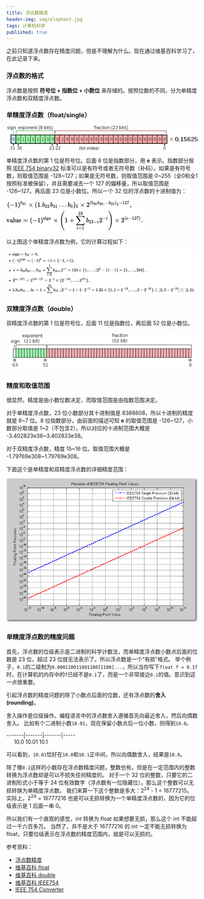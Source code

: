 ```yaml
---
title: 浮点数精度
header-img: img/elephant.jpg
tags: 计算机科学
published: true
---
```


之前只知道浮点数存在精度问题，但是不理解为什么。现在通过维基百科学习了，在此记录下来。

### 浮点数的格式

浮点数是按照 **符号位 + 指数位 + 小数位** 来存储的。按照位数的不同，分为单精度浮点数和双精度浮点数。

### 单精度浮点数（float/single）

![single](/post_img/float-precision/float.png)

单精度浮点数的第 1 位是符号位。后面 8 位是指数部分，用 **e** 表示。指数部分按照 [IEEE 754 binary32](https://en.wikipedia.org/wiki/IEEE_floating_point#IEEE_754-2008) 标准可以是有符号或者无符号数（补码）。如果是有符号数，则取值范围是 -128~127；如果是无符号数，则取值范围是 0~255（全0和全1按照标准被保留），并且需要减去一个 127 的偏移量，所以取值范围是 -126~127。再后面 23 位是小数位。所以一个 32 位的浮点数的十进制值为：

![float value](/post_img/float-precision/float-val.png)
![float value2](/post_img/float-precision/float-val2.png)

以上图这个单精度浮点数为例，它的计算过程如下：

![float value3](/post_img/float-precision/float-val3.jpg)

### 双精度浮点数（double）

双精度浮点数的第 1 位是符号位，后面 11 位是指数位，再后面 52 位是小数位。

![double](/post_img/float-precision/double.png)

### 精度和取值范围

很显然，精度是由小数位数决定，而取值范围是由指数范围决定。

对于单精度浮点数，23 位小数部分其十进制值是 8388608，所以十进制的精度就是 6~7 位。8 位指数部分，由前面的描述可知 **e** 的取值范围是 -126~127，小数部分取值是 1~2（不包含2），所以对应的十进制范围大概是 -3.402823e38~3.402823e38。

对于双精度浮点数，精度 15~16 位。取值范围大概是 -1.79769e308~1.79769e308。

下面这个是单精度和双精度浮点数的详细精度范围：

![IEEE754](/post_img/float-precision/IEEE754.png)

### 单精度浮点数的精度问题

首先，浮点数的位级表示是二进制的科学计数法，而单精度浮点数小数点后面的位数是 23 位，超过 23 位就无法表示了。所以浮点数是一个“有损”格式。
举个例子，`0.1`的二级制为`0.000110011001100[1100]...`，所以当你写下`float f = 0.1f`时，在计算机的内存中的`f`已经不是`0.1`了，而是一个非常接近`0.1`的值。意识到这一点很重要。

引起浮点数的精度问题的除了小数点后面的位数，还有浮点数的<strong>舍入(rounding)</strong>。

舍入操作是位级操作。编程语言中的浮点数舍入遵循首先向最近舍入，然后向偶数舍入。
比如有个二进制小数`10.01`，现在保留小数点后一位小数，则得到`10.0`。

<p>
-------|-------|-------|-----
<br/>
&nbsp;&nbsp;&nbsp;&nbsp;&nbsp;10.0     10.01   10.1
</p>

可以看到，`10.01`恰好在`10.0`和`10.1`正中间，所以向偶数舍入，结果是`10.0`。

除了像`0.1`这样的小数存在浮点数精度问题，整数也有，但是在一定范围内的整数转换为浮点数却是可以不损失任何精度的。
对于一个 32 位的整数，只要它的二进制形式小于等于 24 位有效数字（浮点数有一位隐藏位），那么这个整数可以无损转换为单精度浮点数。
我们来算一下这个整数是多大：2<sup>24</sup> - 1 = 16777215。
实际上，2<sup>24</sup> = 16777216 也是可以无损转换为一个单精度浮点数的，因为它的位级表示是 1 后面一串 0。

所以我们有一个直观的感觉，int 转换为 float 如果想要无损，那么这个 int 不能超过一千六百多万。
当然了，并不是大于 16777216 的 int 一定不能无损转换为 float，只要位级表示在浮点数的精度范围内，就是可以无损的。

参考资料：

+ [浮点数精度](http://blog.csdn.net/dxy612/article/details/5518477/)
+ [维基百科 float](https://en.wikipedia.org/wiki/Single-precision_floating-point_format)
+ [维基百科 double](https://en.wikipedia.org/wiki/Double-precision_floating-point_format)
+ [维基百科 IEEE754](https://en.wikipedia.org/wiki/IEEE_floating_point)
+ [IEEE 754 Converter](https://www.h-schmidt.net/FloatConverter/IEEE754.html)
